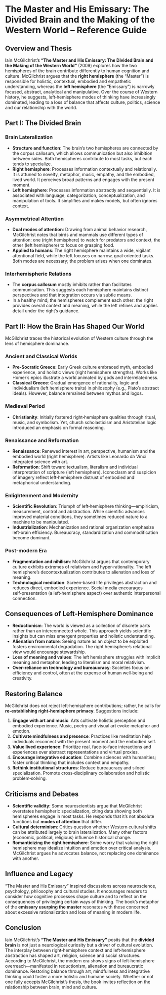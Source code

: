 # The Master and His Emissary: The Divided Brain and the Making of the Western World – Reference Guide

## Overview and Thesis

Iain McGilchrist’s **“The Master and His Emissary: The Divided Brain and the Making of the Western World”** (2009) explores how the two hemispheres of the brain contribute differently to human cognition and culture. McGilchrist argues that the **right hemisphere** (the “Master”) is responsible for holistic, contextual, embodied and empathetic understanding, whereas the **left hemisphere** (the “Emissary”) is narrowly focused, abstract, analytical and manipulative. Over the course of Western history, he suggests, left‑hemisphere modes of thinking have increasingly dominated, leading to a loss of balance that affects culture, politics, science and our relationship with the world.

## Part I: The Divided Brain

### Brain Lateralization

- **Structure and function**: The brain’s two hemispheres are connected by the corpus callosum, which allows communication but also inhibition between sides. Both hemispheres contribute to most tasks, but each tends to specialize.
- **Right hemisphere**: Processes information contextually and relationally. It is attuned to novelty, metaphor, music, empathy, and the embodied, lived world. It perceives broad patterns and engages with the present moment.
- **Left hemisphere**: Processes information abstractly and sequentially. It is associated with language, categorization, conceptualization, and manipulation of tools. It simplifies and makes models, but often ignores context.

### Asymmetrical Attention

- **Dual modes of attention**: Drawing from animal behavior research, McGilchrist notes that birds and mammals use different types of attention: one (right hemisphere) to watch for predators and context, the other (left hemisphere) to focus on grasping food.
- **Applied to humans**: The right hemisphere maintains a wide, vigilant attentional field, while the left focuses on narrow, goal‑oriented tasks. Both modes are necessary; the problem arises when one dominates.

### Interhemispheric Relations

- The **corpus callosum** mostly inhibits rather than facilitates communication. This suggests each hemisphere maintains distinct perspectives and that integration occurs via subtle means.
- In a healthy mind, the hemispheres complement each other: the right provides overall context and meaning, while the left refines and applies detail under the right’s guidance.

## Part II: How the Brain Has Shaped Our World

McGilchrist traces the historical evolution of Western culture through the lens of hemisphere dominance.

### Ancient and Classical Worlds

- **Pre‑Socratic Greece**: Early Greek culture embraced myth, embodied experience, and holistic views (right hemisphere strengths). Works like Homer’s epics illustrate a world animated by gods and interrelatedness.
- **Classical Greece**: Gradual emergence of rationality, logic and individualism (left hemisphere traits) in philosophy (e.g., Plato’s abstract ideals). However, balance remained between mythos and logos.

### Medieval Period

- **Christianity**: Initially fostered right‑hemisphere qualities through ritual, music, and symbolism. Yet, church scholasticism and Aristotelian logic introduced an emphasis on formal reasoning.

### Renaissance and Reformation

- **Renaissance**: Renewed interest in art, perspective, humanism and the embodied world (right hemisphere). Artists like Leonardo da Vinci integrated science with art.
- **Reformation**: Shift toward textualism, literalism and individual interpretation of scripture (left hemisphere). Iconoclasm and suspicion of imagery reflect left‑hemisphere distrust of embodied and metaphorical understanding.

### Enlightenment and Modernity

- **Scientific Revolution**: Triumph of left‑hemisphere thinking—empiricism, measurement, control and abstraction. While scientific advances improved material conditions, they sometimes reduced nature to a machine to be manipulated.
- **Industrialization**: Mechanization and rational organization emphasize left‑brain efficiency. Bureaucracy, standardization and commodification become dominant.

### Post‑modern Era

- **Fragmentation and nihilism**: McGilchrist argues that contemporary culture exhibits extremes of relativism and hyper‑rationality. The left hemisphere’s decontextualization contributes to alienation and loss of meaning.
- **Technological mediation**: Screen‑based life privileges abstraction and reduces direct, embodied experience. Social media encourages self‑presentation (a left‑hemisphere aspect) over authentic interpersonal connection.

## Consequences of Left‑Hemisphere Dominance

- **Reductionism**: The world is viewed as a collection of discrete parts rather than an interconnected whole. This approach yields scientific insights but can miss emergent properties and holistic understanding.
- **Alienation from nature**: Seeing nature as an object to be exploited fosters environmental degradation. The right hemisphere’s relational view would encourage stewardship.
- **Loss of meaning and values**: The left hemisphere struggles with implicit meaning and metaphor, leading to literalism and moral relativism.
- **Over‑reliance on technology and bureaucracy**: Societies focus on efficiency and control, often at the expense of human well‑being and creativity.

## Restoring Balance

McGilchrist does not reject left‑hemisphere contributions; rather, he calls for **re‑establishing right‑hemisphere primacy**. Suggestions include:

1. **Engage with art and music**: Arts cultivate holistic perception and embodied experience. Music, poetry and visual art evoke metaphor and emotion.
2. **Cultivate mindfulness and presence**: Practices like meditation help individuals reconnect with the present moment and the embodied self.
3. **Value lived experience**: Prioritize real, face‑to‑face interactions and experiences over abstract representations and virtual proxies.
4. **Encourage integrative education**: Combine sciences with humanities; foster critical thinking that includes context and empathy.
5. **Rethink institutional structures**: Reduce bureaucracy and siloed specialization. Promote cross‑disciplinary collaboration and holistic problem‑solving.

## Criticisms and Debates

- **Scientific validity**: Some neuroscientists argue that McGilchrist overstates hemispheric specialization, citing data showing both hemispheres engage in most tasks. He responds that it’s not absolute functions but **modes of attention** that differ.
- **Cultural determinism**: Critics question whether Western cultural shifts can be attributed largely to brain lateralization. Many other factors (economic, political, religious) influence historical change.
- **Romanticizing the right hemisphere**: Some worry that valuing the right hemisphere may idealize intuition and emotion over critical analysis. McGilchrist argues he advocates balance, not replacing one dominance with another.

## Influence and Legacy

“The Master and His Emissary” inspired discussions across neuroscience, psychology, philosophy and cultural studies. It encourages readers to consider how cognitive processes shape culture and to reflect on the consequences of privileging certain ways of thinking. The book’s metaphor of the **emissary usurping the master** resonates with those concerned about excessive rationalization and loss of meaning in modern life.

## Conclusion

Iain McGilchrist’s **“The Master and His Emissary”** posits that the **divided brain** is not just a neurological curiosity but a driver of cultural evolution. The interplay between right‑hemisphere context and left‑hemisphere abstraction has shaped art, religion, science and social structures. According to McGilchrist, the modern era shows signs of left‑hemisphere overreach—manifested in reductionism, alienation and bureaucratic dominance. Restoring balance through art, mindfulness and integrative thinking could foster a more holistic and humane society. Whether or not one fully accepts McGilchrist’s thesis, the book invites reflection on the relationship between brain, mind and culture.

